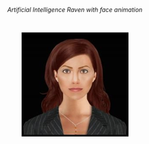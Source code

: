 <h6>
<p align="center">Artificial Intelligence Raven with face animation</p></h7>
 
<br>
<p align="center">
  <img src="avatar.jpg">
</p>
